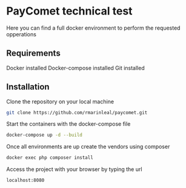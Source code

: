 # PayComet technical test

Here you can find a full docker environment to perform the requested opperations

## Requirements

Docker installed
Docker-compose installed
Git installed

## Installation

Clone the repository on your local machine
```bash
git clone https://github.com/rmarinleal/paycomet.git
```
Start the containers with the docker-compose file
```bash
docker-compose up -d --build
```
Once all environments are up create the vendors using composer
```bash
docker exec php composer install
```
Access the project with your browser by typing the url
```bash
localhost:8080
```
